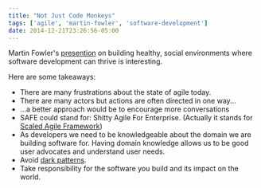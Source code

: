 ```yaml
---
title: "Not Just Code Monkeys"
tags: ['agile', 'martin-fowler', 'software-development']
date: 2014-12-21T23:26:56-05:00
---
```

Martin Fowler's [presention](http://www.infoq.com/presentations/healthy-social-environment) on building healthy, social environments where software development can thrive is interesting.
<!--more-->
Here are some takeaways:

* There are many frustrations about the state of agile today.
* There are many actors but actions are often directed in one way...
* ...a better approach would be to encourage more conversations
* SAFE could stand for: Shitty Agile For Enterprise. (Actually it stands for [Scaled Agile Framework](http://scaledagileframework.com/))
* As developers we need to be knowledgeable about the domain we are building software for. Having domain knowledge allows us to be good user advocates and understand user needs.
* Avoid [dark patterns](http://darkpatterns.org).
* Take responsibility for the software you build and its impact on the world.


